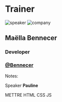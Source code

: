 <!-- .slide: class="speaker-slide" -->

# Trainer

![speaker](./assets/images/maella.jpeg)
![company](./assets/images/logo-SFEIR-blanc.png)

<h2>Maëlla <span>Bennecer</span></h2>

### Developer
<!-- .element: class="icon-rule icon-first" -->

### [@Bennecer](https://github.com/Bennecer)
<!-- .element: class="icon-second" -->

Notes:

Speaker **Pauline**

METTRE HTML CSS JS
